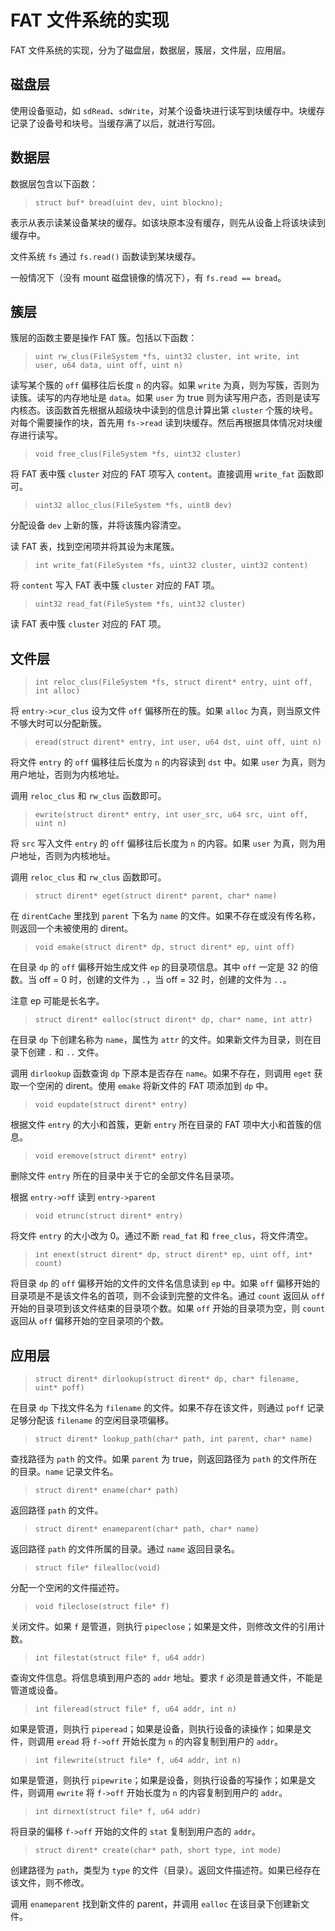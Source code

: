 # FAT 文件系统的实现

FAT 文件系统的实现，分为了磁盘层，数据层，簇层，文件层，应用层。

## 磁盘层

使用设备驱动，如 `sdRead`、`sdWrite`，对某个设备块进行读写到块缓存中。块缓存记录了设备号和块号。当缓存满了以后，就进行写回。

## 数据层

数据层包含以下函数：

> `struct buf* bread(uint dev, uint blockno);`

表示从表示读某设备某块的缓存。如该块原本没有缓存，则先从设备上将该块读到缓存中。

文件系统 `fs` 通过 `fs.read()` 函数读到某块缓存。

一般情况下（没有 mount 磁盘镜像的情况下），有 `fs.read == bread`。

## 簇层

簇层的函数主要是操作 FAT 簇。包括以下函数：

> `uint rw_clus(FileSystem *fs, uint32 cluster, int write, int user, u64 data, uint off, uint n)`

读写某个簇的 `off` 偏移往后长度 `n` 的内容。如果 `write` 为真，则为写簇，否则为读簇。读写的内存地址是 `data`。如果 `user` 为 true 则为读写用户态，否则是读写内核态。该函数首先根据从超级块中读到的信息计算出第 `cluster` 个簇的块号。对每个需要操作的块，首先用 `fs->read` 读到块缓存。然后再根据具体情况对块缓存进行读写。

> `void free_clus(FileSystem *fs, uint32 cluster)`

将 FAT 表中簇 `cluster` 对应的 FAT 项写入 `content`。直接调用 `write_fat` 函数即可。

> `uint32 alloc_clus(FileSystem *fs, uint8 dev)`

分配设备 `dev` 上新的簇，并将该簇内容清空。

读 FAT 表，找到空闲项并将其设为末尾簇。

> `int write_fat(FileSystem *fs, uint32 cluster, uint32 content)`

将 `content` 写入 FAT 表中簇 `cluster` 对应的 FAT 项。

> `uint32 read_fat(FileSystem *fs, uint32 cluster)`

读 FAT 表中簇 `cluster` 对应的 FAT 项。

## 文件层

> `int reloc_clus(FileSystem *fs, struct dirent* entry, uint off, int alloc)`

将 `entry->cur_clus` 设为文件 `off` 偏移所在的簇。如果 `alloc` 为真，则当原文件不够大时可以分配新簇。

> `eread(struct dirent* entry, int user, u64 dst, uint off, uint n)`

将文件 `entry` 的 `off` 偏移往后长度为 `n` 的内容读到 `dst` 中。如果 `user` 为真，则为用户地址，否则为内核地址。

调用 `reloc_clus` 和 `rw_clus` 函数即可。

> `ewrite(struct dirent* entry, int user_src, u64 src, uint off, uint n)`

将 `src` 写入文件 `entry` 的 `off` 偏移往后长度为 `n` 的内容。如果 `user` 为真，则为用户地址，否则为内核地址。

调用 `reloc_clus` 和 `rw_clus` 函数即可。

> `struct dirent* eget(struct dirent* parent, char* name)`

在 `direntCache` 里找到 `parent` 下名为 `name` 的文件。如果不存在或没有传名称，则返回一个未被使用的 dirent。

> `void emake(struct dirent* dp, struct dirent* ep, uint off)`

在目录 `dp` 的 `off` 偏移开始生成文件 `ep` 的目录项信息。其中 `off` 一定是 32 的倍数。当 off = 0 时，创建的文件为 `.`，当 off = 32 时，创建的文件为 `..`。

注意 ep 可能是长名字。

> `struct dirent* ealloc(struct dirent* dp, char* name, int attr)`

在目录 `dp` 下创建名称为 `name`，属性为 `attr` 的文件。如果新文件为目录，则在目录下创建 `.` 和 `..` 文件。

调用 `dirlookup` 函数查询 `dp` 下原本是否存在 `name`。如果不存在，则调用 `eget` 获取一个空闲的 dirent。使用 `emake` 将新文件的 FAT 项添加到 `dp` 中。

> `void eupdate(struct dirent* entry)`

根据文件 `entry` 的大小和首簇，更新 `entry` 所在目录的 FAT 项中大小和首簇的信息。

> `void eremove(struct dirent* entry)`

删除文件 `entry` 所在的目录中关于它的全部文件名目录项。

根据 `entry->off` 读到 `entry->parent` 

> `void etrunc(struct dirent* entry)`

将文件 `entry` 的大小改为 0。通过不断 `read_fat` 和 `free_clus`，将文件清空。

> `int enext(struct dirent* dp, struct dirent* ep, uint off, int* count)`

将目录 `dp` 的 `off` 偏移开始的文件的文件名信息读到 `ep` 中。如果 `off` 偏移开始的目录项是不是该文件名的首项，则不会读到完整的文件名。通过 `count` 返回从 `off` 开始的目录项到该文件结束的目录项个数。如果 `off` 开始的目录项为空，则 `count` 返回从 `off` 偏移开始的空目录项的个数。

## 应用层

> `struct dirent* dirlookup(struct dirent* dp, char* filename, uint* poff)`

在目录 `dp` 下找文件名为 `filename` 的文件。如果不存在该文件，则通过 `poff` 记录足够分配该 `filename` 的空闲目录项偏移。

> `struct dirent* lookup_path(char* path, int parent, char* name)`

查找路径为 `path` 的文件。如果 `parent` 为 true，则返回路径为 `path` 的文件所在的目录。`name` 记录文件名。

> `struct dirent* ename(char* path)`

返回路径 `path` 的文件。

> `struct dirent* enameparent(char* path, char* name)`

返回路径 `path` 的文件所属的目录。通过 `name` 返回目录名。

> `struct file* filealloc(void)`

分配一个空闲的文件描述符。

> `void fileclose(struct file* f)`

关闭文件。如果 `f` 是管道，则执行 `pipeclose`；如果是文件，则修改文件的引用计数。

> `int filestat(struct file* f, u64 addr)`

查询文件信息。将信息填到用户态的 `addr` 地址。要求 `f` 必须是普通文件，不能是管道或设备。

> `int fileread(struct file* f, u64 addr, int n)`

如果是管道，则执行 `piperead`；如果是设备，则执行设备的读操作；如果是文件，则调用 `eread` 将 `f->off` 开始长度为 `n` 的内容复制到用户的 `addr`。

> `int filewrite(struct file* f, u64 addr, int n)`

如果是管道，则执行 `pipewrite`；如果是设备，则执行设备的写操作；如果是文件，则调用 `ewrite` 将 `f->off` 开始长度为 `n` 的内容复制到用户的 `addr`。

> `int dirnext(struct file* f, u64 addr)`

将目录的偏移 `f->off` 开始的文件的 `stat` 复制到用户态的 `addr`。

> `struct dirent* create(char* path, short type, int mode)`

创建路径为 `path`，类型为 `type` 的文件（目录）。返回文件描述符。如果已经存在该文件，则不修改。

调用 `enameparent` 找到新文件的 parent，并调用 `ealloc` 在该目录下创建新文件。